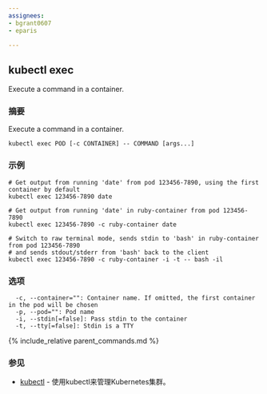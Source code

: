 ```yaml
---
assignees:
- bgrant0607
- eparis

---
```


## kubectl exec

Execute a command in a container.

### 摘要


Execute a command in a container.

```
kubectl exec POD [-c CONTAINER] -- COMMAND [args...]
```

### 示例

```
# Get output from running 'date' from pod 123456-7890, using the first container by default
kubectl exec 123456-7890 date

# Get output from running 'date' in ruby-container from pod 123456-7890
kubectl exec 123456-7890 -c ruby-container date

# Switch to raw terminal mode, sends stdin to 'bash' in ruby-container from pod 123456-7890
# and sends stdout/stderr from 'bash' back to the client
kubectl exec 123456-7890 -c ruby-container -i -t -- bash -il
```

### 选项

```
  -c, --container="": Container name. If omitted, the first container in the pod will be chosen
  -p, --pod="": Pod name
  -i, --stdin[=false]: Pass stdin to the container
  -t, --tty[=false]: Stdin is a TTY
```

{% include_relative parent_commands.md %}

### 参见

* [kubectl](/docs/user-guide/kubectl/kubectl/)	 - 使用kubectl来管理Kubernetes集群。


